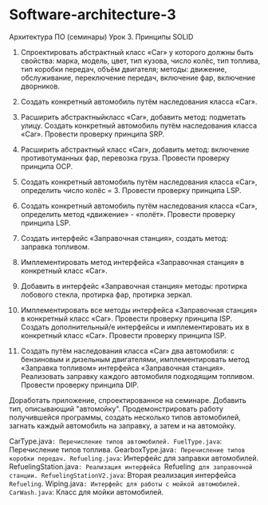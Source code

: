# Software-architecture-3
Архитектура ПО (семинары) Урок 3. Принципы SOLID

1. Спроектировать абстрактный класс «Car» у которого должны быть свойства: марка, модель, цвет, тип кузова, число колёс, тип топлива, тип коробки передач, объём двигателя; методы: движение,
обслуживание, переключение передач, включение фар, включение дворников.

2. Создать конкретный автомобиль путём наследования класса «Car».
  
3. Расширить абстрактныйкласс «Car», добавить метод: подметать улицу. Создать конкретный автомобиль путём наследования класса «Car». Провести проверку принципа SRP.

4. Расширить абстрактный класс «Car», добавить метод: включение противотуманных фар, перевозка груза. Провести проверку принципа OCP.

5. Создать конкретный автомобиль путём наследования класса «Car», определить число колёс = 3. Провести проверку принципа LSP.

6. Создать конкретный автомобиль путём наследования класса «Car», определить метод «движение» - «полёт». Провести проверку принципа LSP.

7. Создать интерфейс «Заправочная станция», создать метод: заправка топливом.

8. Имплементировать метод интерфейса «Заправочная станция» в конкретный класс «Car».

9. Добавить в интерфейс «Заправочная станция» методы: протирка лобового стекла, протирка фар, протирка зеркал.

10. Имплементировать все методы интерфейса «Заправочная станция» в конкретный класс «Car». Провести проверку принципа ISP. Создать дополнительный/е интерфейсы и имплементировать их в конкретный класс «Car». Провести проверку принципа ISP.

11. Создать путём наследования класса «Car» два автомобиля: с бензиновым и дизельным двигателями, имплементировать метод «Заправка топливом» интерфейса «Заправочная станция». Реализовать заправку каждого автомобиля подходящим топливом. Провести проверку принципа DIP.

Доработать приложение, спроектированное на семинаре. Добавить тип, описывающий "автомойку".
Продемонстрировать работу получившейся программы, создать несколько типов автомобилей, загнать каждый автомобиль на заправку, а затем и на автомойку.

CarType.java`: Перечисление типов автомобилей.
FuelType.java`: Перечисление типов топлива.
GearboxType.java`: Перечисление типов коробки передач.
Refueling.java`: Интерфейс для заправки автомобилей.
RefuelingStation.java`: Реализация интерфейса `Refueling` для заправочной станции.
RefuelingStationV2.java`: Вторая реализация интерфейса `Refueling`.
Wiping.java`: Интерфейс для работы с мойкой автомобилей.
CarWash.java`: Класс для мойки автомобилей.
